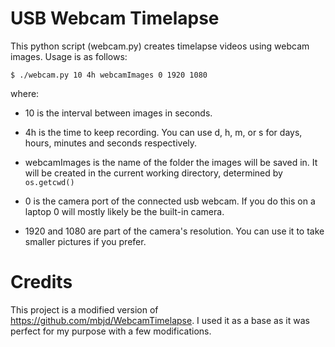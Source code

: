 # USB Webcam Timelapse

This python script (webcam.py) creates timelapse videos using webcam images. Usage is as follows:

    $ ./webcam.py 10 4h webcamImages 0 1920 1080

where:

- 10 is the interval between images in seconds.

- 4h is the time to keep recording. You can use d, h, m, or s for days, hours, minutes and seconds respectively.

- webcamImages is the name of the folder the images will be saved in. It will be created in the current working directory, determined by `os.getcwd()`

- 0 is the camera port of the connected usb webcam. If you do this on a laptop 0 will mostly likely be the built-in camera.

- 1920 and 1080 are part of the camera's resolution. You can use it to take smaller pictures if you prefer.

# Credits
This project is a modified version of https://github.com/mbjd/WebcamTimelapse. I used it as a base as it was perfect for my purpose with a few modifications. 

